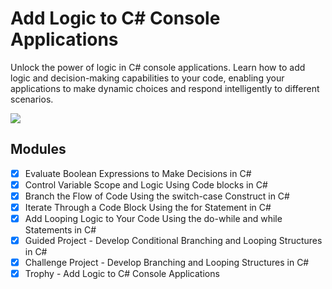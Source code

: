 # Add Logic to C# Console Applications

Unlock the power of logic in C# console applications. Learn how to add logic and
decision-making capabilities to your code, enabling your applications to make
dynamic choices and respond intelligently to different scenarios.

![](https://progress-bar.dev/100/?title=progress&width=400)

## Modules

- [X] Evaluate Boolean Expressions to Make Decisions in C#
- [X] Control Variable Scope and Logic Using Code blocks in C#
- [X] Branch the Flow of Code Using the switch-case Construct in C#
- [X] Iterate Through a Code Block Using the for Statement in C#
- [X] Add Looping Logic to Your Code Using the do-while and while Statements in C#
- [X] Guided Project - Develop Conditional Branching and Looping Structures in C#
- [X] Challenge Project - Develop Branching and Looping Structures in C#
- [X] Trophy - Add Logic to C# Console Applications
